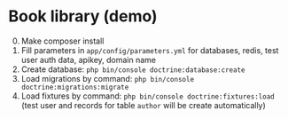 Book library (demo)
============

0. Make composer install
1. Fill parameters in `app/config/parameters.yml` for databases, redis, test user auth data, apikey, domain name
1. Create database: `php bin/console doctrine:database:create`
2. Load migrations by command: `php bin/console doctrine:migrations:migrate`
3. Load fixtures by command: `php bin/console doctrine:fixtures:load` (test user and records for table `author` will be create automatically)

